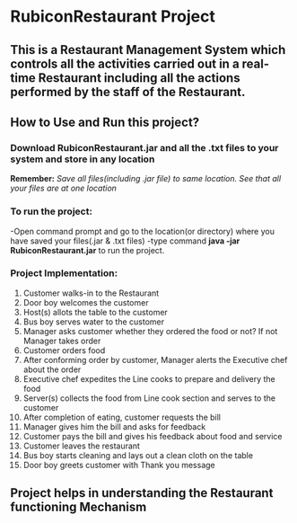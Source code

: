 # RubiconRestaurant Project
## This is a Restaurant Management System which controls all the activities carried out in a real-time Restaurant including all the actions performed by the staff of the Restaurant.

## How to Use and Run this project?
### Download RubiconRestaurant.jar and all the .txt files to your system and store in any location 

**Remember:** _Save all files(including .jar file) to same location. See that all your files are at one location_
### To run the project:
-Open command prompt and go to the location(or directory) where you have saved your files(.jar & .txt files)
-type command **java -jar RubiconRestaurant.jar** to run the project.

### Project Implementation:
1. Customer walks-in to the Restaurant
2. Door boy welcomes the customer
3. Host(s) allots the table to the customer
4. Bus boy serves water to the customer
5. Manager asks customer whether they ordered the food or not? If not Manager takes order
6. Customer orders food 
7. After conforming order by customer, Manager alerts the Executive chef about the order
8. Executive chef expedites the Line cooks to prepare and delivery the food 
9. Server(s) collects the food from Line cook section and serves to the customer
10. After completion of eating, customer requests the bill
11. Manager gives him the bill and asks for feedback
12. Customer pays the bill and gives his feedback about food and service
13. Customer leaves the restaurant
14. Bus boy starts cleaning and lays out a clean cloth on the table
15. Door boy greets customer with Thank you message

## Project helps in understanding the Restaurant functioning Mechanism



